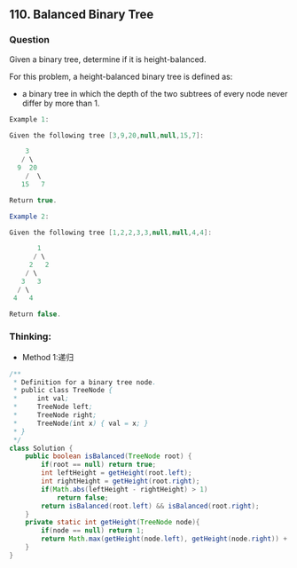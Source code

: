 ## 110. Balanced Binary Tree

### Question
Given a binary tree, determine if it is height-balanced.

For this problem, a height-balanced binary tree is defined as:

* a binary tree in which the depth of the two subtrees of every node never differ by more than 1.

```Java
Example 1:

Given the following tree [3,9,20,null,null,15,7]:

    3
   / \
  9  20
    /  \
   15   7

Return true.

Example 2:

Given the following tree [1,2,2,3,3,null,null,4,4]:

       1
      / \
     2   2
    / \
   3   3
  / \
 4   4

Return false.
```

### Thinking:
* Method 1:递归

```Java
/**
 * Definition for a binary tree node.
 * public class TreeNode {
 *     int val;
 *     TreeNode left;
 *     TreeNode right;
 *     TreeNode(int x) { val = x; }
 * }
 */
class Solution {
    public boolean isBalanced(TreeNode root) {
        if(root == null) return true;
        int leftHeight = getHeight(root.left);
        int rightHeight = getHeight(root.right);
        if(Math.abs(leftHeight - rightHeight) > 1)
            return false;
        return isBalanced(root.left) && isBalanced(root.right);
    }
    private static int getHeight(TreeNode node){
        if(node == null) return 1;
        return Math.max(getHeight(node.left), getHeight(node.right)) + 1;
    }
}
```